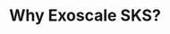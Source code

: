 ---
title: "Why Exoscale SKS?"
description: "Discover the benefits of using Exoscale's managed Kubernetes service (SKS) for your container orchestration needs. Learn how SKS simplifies deployment, scaling, and management of Kubernetes clusters while providing robust security and performance features."
banner: "98e16360-a366-4b78-8e0a-031da07fdacb/images/exoscale-icon.svg"
weight: 6
---